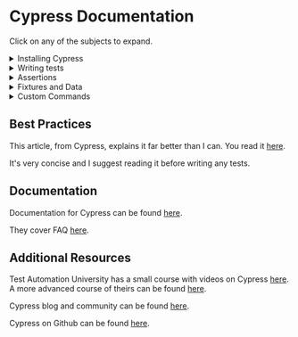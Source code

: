 
# Cypress Documentation
Click on any of the subjects to expand.
<details>
<summary> Installing Cypress </summary>


To install Cypress, follow these steps:

1.  **Install Node.js**: Cypress requires Node.js version 12 or higher. You can download and install Node.js from [here](https://nodejs.org/).

2.  **Initialize Your Project**: If you haven't already initialized your project with npm (Node Package Manager), run the following command in your project's root directory:

```bash
npm init -y
```

This should create a `package.json` file if one doesn't currently exist

3.  **Install Cypress**: In your project's root directory run the command:

```bash
npm install cypress --save-dev
```

This command installs Cypress and adds it to your package.json file under `devDependencies`.

4.  **Verifying Installation**: To verify that `Cypress` has been installed correctly run the command:

```bash
npx cypress open
```

This should open the `Cypress Test Runner`

</details>
  
<details>
<summary> Writing tests </summary>

*Cypress uses Mocha's syntax for organizing tests which involves defining a `test suite` (a collection of tests to test a certain feature/functionality) composed of `test cases` (single units of testing). Here is an example:

```javascript
//Login Suite is defined by using the `describe` function
describe('Login Functionality', () => {

// Define a test case using the `it` function
    it('should display the login page', () => {

        // Visit the login page
        cy.visit('/login');

        // Assert that the login form is visible
        cy.get('form').should('be.visible');
    });

    it('should display an error for invalid login', () => {

        // Visit the login page
        cy.visit('/login');

        // Enter incorrect creds
        cy.get('input[name="username"]').type('invalid_user');
        cy.get('input[name="password"]').type('wrong_password');
        cy.get('button[type="submit"]').click();

        // Assert that an error message was displayed
        cy.contains('Invalid username or password').should('be.visible');
    });

    it('should successfully log in with valid credentials', () => {

        // Visit the login page
        cy.visit('/login');

        // Enter correct creds
        cy.get('input[name="username"]').type('valid_user');
        cy.get('input[name="password"]').type('correct_password');
        cy.get('button[type="submit"]').click();

        // Assert that the user is redirected to the dashboard
        cy.url().should('include', '/dashboard');
        cy.contains('Welcome, valid_user').should('be.visible');
    });
});
```
</details>

<details>
<summary> Assertions </summary>

### Assertions

Assertions are used in Cypress to verify that the app is in a state that is expected. Here are some basic assertions:

* Check if it an element (the `alert`) contains a certain piece of text (`Success`). This is case-sensitive:

```javascript
cy.get('.alert').should('contain', 'Success');
```

* Check if an element (`nav`) is visible:
```javascript
cy.get('.nav').should('be.visible');
```

* Check if an element is is enabled or disabled:
```javascript
cy.get('input').should('be.enabled');
cy.get('input').should('be.disabled');
```

For more information visit the documentation on assertions [here](https://docs.cypress.io/guides/references/assertions).

</details>

<details>
<summary> Fixtures and Data </summary>

## Fixtures and Data

Fixtures are external pieces of static data that can be used in tests. These are typically stored within a JSON file and can do things like 
- Initialize the state of the application
- Populate form fields
- Stub (mock) network responses

### Adding Fixtures

To add a fixture to Cypress:

1. **Create a fixtures folder**: If it doesn't exist, create a folder called `fixtures` inside the `cypress directory`

2. **Add a JSON File**: Create a JSON file in the `fixtures` folder. This will contain all the data that you want to use in the tests. For example:
```javascript
{
    username: "user",
    password: "password"
}
```

3. **Load the fixture data**: First use `cy.fixture()` to load the data:
```javascript
beforeEach(() => {
  cy.fixture('user').as('userData');
});
```

Because of the `beforeEach` this will run before each test case and load the fixture data from `user.json` aliased as `userData`.

4. **Run the test case**: Now that your fixture is loaded, you can use it in your test. Example:
```javascript
it('should log in with valid credentials from fixture', function() {
    // Test code that would go above this

    cy.get('input[name="username"]').type(this.userData.username); // Enter username from fixture
    cy.get('input[name="password"]').type(this.userData.password); // Enter password from fixture
    cy.get('button[type="submit"]').click(); /

    //Test code below this
})
```

For more information visit the documentation on fixtures [here](https://docs.cypress.io/api/commands/fixture).
</details>

<details>
<summary> Custom Commands </summary>

## Custom Commands

Commands in Cypress let you create functions that can be reused in multiple tests.
This is ideal for a few reasons:
- Avoid repetitively writing code
- Allows you to update something across ALL tests when updates occur
- Makes tests more readable
- Easier to debug
- Etc.

Use them!

### Creating Custom Commands

Customs commands imported by your `e2e.js` file located in the `cypress/support`. This is done like so:
```javascript
import './commands'
import './loginCommands'
```
This will import the files `commands.js` and `loginCommands.js` into your files.
To access the methods within these commands you can add `import '@testing-library/cypress/add-commands'` to the top of your test file.

To actually add a custom command you can use the `Cypress.Commands.add()` command like so:
```javascript
Cypress.Commands.add('login', (username, password) => {
  cy.visit('/login');
  cy.get('input[name="username"]').type(username);
  cy.get('input[name="password"]').type(password);
  cy.get('button[type="submit"]').click();
});
```

### Using Custom Commands

Once you've defined a custom command you can use it in any test file like so:
```javascript
it('should log in and access dashboard', () => {
  cy.login('testuser', 'password123');
  cy.url().should('include', '/dashboard');
});
```

This `cy.login()` call will access the Cypress command we added earlier and run that code.

### Overwriting Commands

Cypress has many built-in commands that you can overwrite to use your own logic using `overwrite()`. A good example is here:
```javascript
Cypress.Commands.overwrite('visit', (originalFn, url, options) => {
  console.log(`Visiting page: ${url}`);
  // Call the original function with the original arguments
  return originalFn(url, options);
});
```

By doing this, instead of using Cypress' normal `overwrite` logic when called, it will use the logic in this command instead!

### Best Practices for Custom Commands

1. **Keep Commands Simple**: Commands should only do one thing and do it well.

2. **Use Parameters**: Make commands flexible by adding parameters. An example is here:
```javascript
Cypress.Commands.add('verifyErrorMessage', (errorMessage) => {
    cy.get('.error-container')
        .should('be.visible')
        .and('contain', errorMessage);;
});
```
This will allow us to use it for many different error messages.

3. **Return the Subject**: If a command is being chained, please return the subject like so:
```javascript
Cypress.Commands.add('clickButton', (buttonText) => {
    return cy.contains('button', buttonText).click();
});
```

4. **Add Type Definitions**: Since we're using TypeScript include the type definition for easier debugging, please!

For more information on Custom Commands visit the documentation [here](https://docs.cypress.io/api/cypress-api/custom-commands).
</details>

## Best Practices

This article, from Cypress, explains it far better than I can. You read it [here](https://docs.cypress.io/guides/references/best-practices). 

It's very concise and I suggest reading it before writing any tests.

## Documentation

Documentation for Cypress can be found [here](https://docs.cypress.io/guides/overview/why-cypress).

They cover FAQ [here](https://docs.cypress.io/faq/questions/using-cypress-faq).

## Additional Resources

Test Automation University has a small course with videos on Cypress [here](https://testautomationu.applitools.com/cypress-getting-started/chapter8.html). A more advanced course of theirs can be found [here](https://testautomationu.applitools.com/cypress-advanced/).

Cypress blog and community can be found [here](https://www.cypress.io/blog/category/Community).

Cypress on Github can be found [here](https://github.com/cypress-io/cypress).

